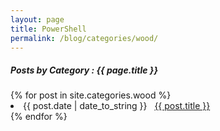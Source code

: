 ```yaml
---
layout: page
title: PowerShell
permalink: /blog/categories/wood/
---
```


<h5> Posts by Category : {{ page.title }} </h5>

<div class="card">
{% for post in site.categories.wood %}
 <li class="category-posts"><span>{{ post.date | date_to_string }}</span> &nbsp; <a href="{{ post.url }}">{{ post.title }}</a></li>
{% endfor %}
</div>
